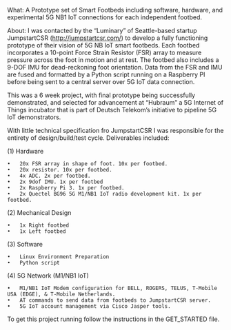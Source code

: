 What:
A Prototype set of Smart Footbeds including software, hardware, and experimental 5G NB1 IoT connections for each independent footbed.

About:
I was contacted by the “Luminary” of Seattle-based startup JumpstartCSR (http://jumpstartcsr.com/) to develop a fully functioning prototype of their vision of 5G NB IoT smart footbeds. Each footbed incorporates a 10-point Force Strain Resistor (FSR) array to measure pressure across the foot in motion and at rest. The footbed also includes a 9-DOF IMU for dead-reckoning foot orientation. Data from the FSR and IMU are fused and formatted by a Python script running on a Raspberry PI before being sent to a central server over 5G IoT data connection.

This was a 6 week project, with final prototype being successfully demonstrated, and selected for advancement at “Hubraum” a 5G Internet of Things incubator that is part of Deutsch Telekom’s initiative to pipeline 5G IoT demonstrators.

With little technical specification fro JumpstartCSR I was responsible for the entirety of design/build/test cycle. Deliverables included:

(1) Hardware

	•	20x FSR array in shape of foot. 10x per footbed.
	•	20x resistor. 10x per footbed.
	•	4x ADC. 2x per footbed.
	•	2x 9dof IMU. 1x per footbed
	•	2x Raspberry Pi 3. 1x per footbed.
	•	2x Quectel BG96 5G M1/NB1 IoT radio development kit. 1x per footbed.

(2) Mechanical Design

	•	1x Right footbed
	•	1x Left footbed

(3) Software

	•	Linux Environment Preparation
	•	Python script

(4) 5G Network (M1/NB1 IoT)

	•	M1/NB1 IoT Modem configuration for BELL, ROGERS, TELUS, T-Mobile USA (EDGE), & T-Mobile Netherlands.
	•	AT commands to send data from footbeds to JumpstartCSR server.
	•	5G IoT account management via Cisco Jasper tools.

To get this project running follow the instructions in the GET_STARTED file.
